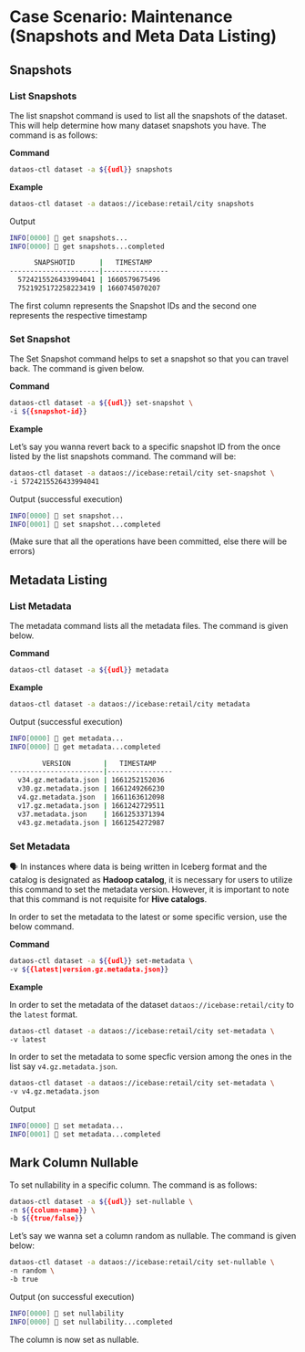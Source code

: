 # Case Scenario: Maintenance (Snapshots and Meta Data Listing)

## Snapshots

### **List Snapshots**

The list snapshot command is used to list all the snapshots of the dataset. This will help determine how many dataset snapshots you have. The command is as follows:

**Command**

```bash
dataos-ctl dataset -a ${{udl}} snapshots 
```

**Example**

```bash
dataos-ctl dataset -a dataos://icebase:retail/city snapshots 
```

Output

```bash
INFO[0000] 📂 get snapshots...                           
INFO[0000] 📂 get snapshots...completed                  

      SNAPSHOTID      |   TIMESTAMP    
----------------------|----------------
  5724215526433994041 | 1660579675496  
  7521925172258223419 | 1660745070207
```

The first column represents the Snapshot IDs and the second one represents the respective timestamp

### **Set Snapshot**

The Set Snapshot command helps to set a snapshot so that you can travel back. The command is given below.

**Command**

```bash
dataos-ctl dataset -a ${{udl}} set-snapshot \
-i ${{snapshot-id}}
```

**Example**

Let’s say you wanna revert back to a specific snapshot ID from the once listed by the list snapshots command. The command will be:

```bash
dataos-ctl dataset -a dataos://icebase:retail/city set-snapshot \
-i 5724215526433994041
```

Output (successful execution)

```bash
INFO[0000] 📂 set snapshot...                            
INFO[0001] 📂 set snapshot...completed
```

(Make sure that all the operations have been committed, else there will be errors)

## Metadata Listing

### **List Metadata**

The metadata command lists all the metadata files. The command is given below.

**Command**

```bash
dataos-ctl dataset -a ${{udl}} metadata
```

**Example**

```bash
dataos-ctl dataset -a dataos://icebase:retail/city metadata
```

Output (successful execution)

```bash
INFO[0000] 📂 get metadata...                            
INFO[0000] 📂 get metadata...completed                   

        VERSION        |   TIMESTAMP    
-----------------------|----------------
  v34.gz.metadata.json | 1661252152036
  v30.gz.metadata.json | 1661249266230  
  v4.gz.metadata.json  | 1661163612098  
  v17.gz.metadata.json | 1661242729511  
  v37.metadata.json    | 1661253371394  
  v43.gz.metadata.json | 1661254272987
```

### **Set Metadata**

<aside class=callout>
🗣 In instances where data is being written in Iceberg format and the catalog is designated as <b>Hadoop catalog</b>, it is necessary for users to utilize this command to set the metadata version. However, it is important to note that this command is not requisite for <b>Hive catalogs</b>.

</aside>

In order to set the metadata to the latest or some specific version, use the below command.

**Command**

```bash
dataos-ctl dataset -a ${{udl}} set-metadata \
-v ${{latest|version.gz.metadata.json}}
```
**Example**

In order to set the metadata of the dataset `dataos://icebase:retail/city` to the `latest` format.

```bash
dataos-ctl dataset -a dataos://icebase:retail/city set-metadata \
-v latest
```

In order to set the metadata to some specfic version among the ones in the list say `v4.gz.metadata.json`.

```bash
dataos-ctl dataset -a dataos://icebase:retail/city set-metadata \
-v v4.gz.metadata.json
```

Output

```bash
INFO[0000] 📂 set metadata...                            
INFO[0001] 📂 set metadata...completed
```

## Mark Column Nullable

To set nullability in a specific column. The command is as follows:

```bash
dataos-ctl dataset -a ${{udl}} set-nullable \
-n ${{column-name}} \
-b ${{true/false}}
```

Let’s say we wanna set a column random as nullable. The command is given below:

```bash
dataos-ctl dataset -a dataos://icebase:retail/city set-nullable \
-n random \
-b true
```

Output (on successful execution)

```bash
INFO[0000] 📂 set nullability                            
INFO[0000] 📂 set nullability...completed
```

The column is now set as nullable.